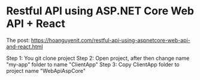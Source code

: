 # Restful API using ASP.NET Core Web API + React
The post: https://hoanguyenit.com/restful-api-using-aspnetcore-web-api-and-react.html

Step 1: You git clone project
Step 2: Open project, after then change name "my-app" folder to name "ClientApp"
Step 3: Copy ClientApp folder to project name "WebApiAspCore"
